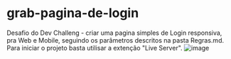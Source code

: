 # grab-pagina-de-login
Desafio do Dev Challeng - criar uma pagina simples de Login responsiva, pra Web e Mobile, seguindo os parâmetros descritos na pasta Regras.md.
Para iniciar o projeto basta utilisar a extenção "Live Server".
![image](https://user-images.githubusercontent.com/62970346/123196063-a212ac80-d47f-11eb-8c39-1a00667ea2f4.png)

